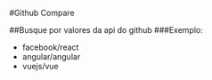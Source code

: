 #Github Compare

##Busque por valores da api do github
###Exemplo:
- facebook/react
- angular/angular
- vuejs/vue
